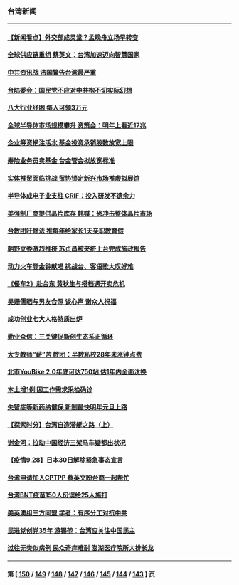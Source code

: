 ### 台湾新闻
---
#### [【新闻看点】外交部成灵堂？孟晚舟立场早转变](../../pages/ncid1349361/n13267528.md) 
#### [全球供应链重组 蔡英文：台湾加速迈向智慧国家](../../pages/ncid1349361/n13266360.md) 
#### [中共资讯战 法国警告台湾最严重](../../pages/ncid1349361/n13266933.md) 
#### [台陆委会：国民党不应对中共抱不切实际幻想](../../pages/ncid1349361/n13266474.md) 
#### [八大行业纾困 每人可领3万元](../../pages/ncid1349361/n13266930.md) 
#### [全球半导体市场规模攀升 资策会：明年上看近17兆](../../pages/ncid1349361/n13266578.md) 
#### [企业筹资挹注活水 基金投资承销股数放宽上限](../../pages/ncid1349361/n13266584.md) 
#### [寿险业务员卖基金 台金管会拟放宽标准](../../pages/ncid1349361/n13266586.md) 
#### [实体推贸面临挑战 贸协锁定新兴市场推虚拟展馆](../../pages/ncid1349361/n13266593.md) 
#### [半导体成电子业支柱 CRIF：投入研发不遗余力](../../pages/ncid1349361/n13266599.md) 
#### [美强制厂商提供晶片库存 韩媒：恐冲击整体晶片市场](../../pages/ncid1349361/n13266602.md) 
#### [台教团吁修法 推每年给家长1天亲职教育假](../../pages/ncid1349361/n13266607.md) 
#### [朝野立委激烈推挤 苏贞昌被夹挤上台完成施政报告](../../pages/ncid1349361/n13266610.md) 
#### [动力火车登金钟献唱 挑战台、客语歌大叹好难](../../pages/ncid1349361/n13266171.md) 
#### [《餐车2》赴台东 黄秋生与搭档遇开卖危机](../../pages/ncid1349361/n13265896.md) 
#### [吴姗儒晒与男友合照 谈心声 谢众人祝福](../../pages/ncid1349361/n13265531.md) 
#### [成功创业七大人格特质出炉](../../pages/ncid1349361/n13266626.md) 
#### [勤业众信：三关键促新创生态系正循环](../../pages/ncid1349361/n13266615.md) 
#### [大专教师“薪”苦 教团：半数私校28年未涨钟点费](../../pages/ncid1349361/n13266621.md) 
#### [北市YouBike 2.0年底可达750站 估1年内全面汰换](../../pages/ncid1349361/n13266624.md) 
#### [本土增1例 因工作需求采检确诊](../../pages/ncid1349361/n13266457.md) 
#### [失智症等新药纳健保 新制最快明年元旦上路](../../pages/ncid1349361/n13266460.md) 
#### [【探索时分】台湾自造潜艇之路（上）](../../pages/ncid1349361/n13265179.md) 
#### [谢金河：拉动中国经济三架马车疑都出状况](../../pages/ncid1349361/n13266236.md) 
#### [【疫情9.28】日本30日解除紧急事态宣言](../../pages/ncid1349361/n13265960.md) 
#### [台湾申请加入CPTPP 蔡英文盼台商一起帮忙](../../pages/ncid1349361/n13265520.md) 
#### [台湾BNT疫苗150人份误给25人施打](../../pages/ncid1349361/n13265850.md) 
#### [美英澳组三方同盟 学者：有序分工对抗中共](../../pages/ncid1349361/n13265695.md) 
#### [民进党创党35年 游锡堃：台湾应关注中国民主](../../pages/ncid1349361/n13265450.md) 
#### [过往无类似病例 民众奇痒难耐 澎湖医疗院所大排长龙](../../pages/ncid1349361/n13265352.md) 

---
#### 第 [ [150](./150.md) / [149](./149.md) / [148](./148.md) / [147](./147.md) / [146](./146.md) / [145](./145.md) / [144](./144.md) / [143](./143.md) ] 页
